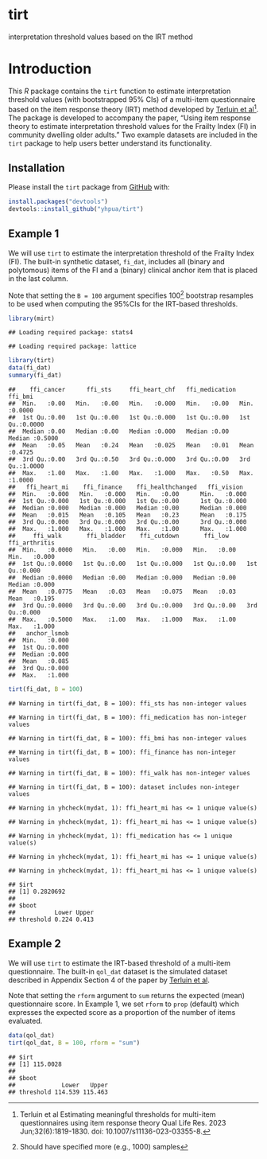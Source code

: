 tirt
================
interpretation threshold values based on the IRT method

# Introduction

This $R$ package contains the `tirt` function to estimate interpretation
threshold values (with bootstrapped 95% CIs) of a multi-item
questionnaire based on the item response theory (IRT) method developed
by [Terluin et al[^1]](https://pubmed.ncbi.nlm.nih.gov/36780033/). The
package is developed to accompany the paper, “Using item response theory
to estimate interpretation threshold values for the Frailty Index (FI)
in community dwelling older adults.” Two example datasets are included
in the `tirt` package to help users better understand its functionality.

## Installation

Please install the `tirt` package from
[GitHub](https://github.com/yhpua/tirt) with:

``` r
install.packages("devtools")
devtools::install_github("yhpua/tirt")
```

## Example 1

We will use `tirt` to estimate the interpretation threshold of the
Frailty Index (FI). The built-in synthetic dataset, `fi_dat`, includes
all (binary and polytomous) items of the FI and a (binary) clinical
anchor item that is placed in the last column.

Note that setting the `B = 100` argument specifies 100[^2] bootstrap
resamples to be used when computing the 95%CIs for the IRT-based
thresholds.

``` r
library(mirt)
```

    ## Loading required package: stats4

    ## Loading required package: lattice

``` r
library(tirt)
data(fi_dat)
summary(fi_dat)
```

    ##    ffi_cancer      ffi_sts     ffi_heart_chf   ffi_medication    ffi_bmi      
    ##  Min.   :0.00   Min.   :0.00   Min.   :0.000   Min.   :0.00   Min.   :0.0000  
    ##  1st Qu.:0.00   1st Qu.:0.00   1st Qu.:0.000   1st Qu.:0.00   1st Qu.:0.0000  
    ##  Median :0.00   Median :0.00   Median :0.000   Median :0.00   Median :0.5000  
    ##  Mean   :0.05   Mean   :0.24   Mean   :0.025   Mean   :0.01   Mean   :0.4725  
    ##  3rd Qu.:0.00   3rd Qu.:0.50   3rd Qu.:0.000   3rd Qu.:0.00   3rd Qu.:1.0000  
    ##  Max.   :1.00   Max.   :1.00   Max.   :1.000   Max.   :0.50   Max.   :1.0000  
    ##   ffi_heart_mi    ffi_finance    ffi_healthchanged   ffi_vision   
    ##  Min.   :0.000   Min.   :0.000   Min.   :0.00      Min.   :0.000  
    ##  1st Qu.:0.000   1st Qu.:0.000   1st Qu.:0.00      1st Qu.:0.000  
    ##  Median :0.000   Median :0.000   Median :0.00      Median :0.000  
    ##  Mean   :0.015   Mean   :0.105   Mean   :0.23      Mean   :0.175  
    ##  3rd Qu.:0.000   3rd Qu.:0.000   3rd Qu.:0.00      3rd Qu.:0.000  
    ##  Max.   :1.000   Max.   :1.000   Max.   :1.00      Max.   :1.000  
    ##     ffi_walk       ffi_bladder    ffi_cutdown       ffi_low     ffi_arthritis  
    ##  Min.   :0.0000   Min.   :0.00   Min.   :0.000   Min.   :0.00   Min.   :0.000  
    ##  1st Qu.:0.0000   1st Qu.:0.00   1st Qu.:0.000   1st Qu.:0.00   1st Qu.:0.000  
    ##  Median :0.0000   Median :0.00   Median :0.000   Median :0.00   Median :0.000  
    ##  Mean   :0.0775   Mean   :0.03   Mean   :0.075   Mean   :0.03   Mean   :0.195  
    ##  3rd Qu.:0.0000   3rd Qu.:0.00   3rd Qu.:0.000   3rd Qu.:0.00   3rd Qu.:0.000  
    ##  Max.   :0.5000   Max.   :1.00   Max.   :1.000   Max.   :1.00   Max.   :1.000  
    ##   anchor_lsmob  
    ##  Min.   :0.000  
    ##  1st Qu.:0.000  
    ##  Median :0.000  
    ##  Mean   :0.085  
    ##  3rd Qu.:0.000  
    ##  Max.   :1.000

``` r
tirt(fi_dat, B = 100)  
```

    ## Warning in tirt(fi_dat, B = 100): ffi_sts has non-integer values

    ## Warning in tirt(fi_dat, B = 100): ffi_medication has non-integer values

    ## Warning in tirt(fi_dat, B = 100): ffi_bmi has non-integer values

    ## Warning in tirt(fi_dat, B = 100): ffi_finance has non-integer values

    ## Warning in tirt(fi_dat, B = 100): ffi_walk has non-integer values

    ## Warning in tirt(fi_dat, B = 100): dataset includes non-integer values

    ## Warning in yhcheck(mydat, 1): ffi_heart_mi has <= 1 unique value(s)

    ## Warning in yhcheck(mydat, 1): ffi_heart_mi has <= 1 unique value(s)

    ## Warning in yhcheck(mydat, 1): ffi_medication has <= 1 unique value(s)

    ## Warning in yhcheck(mydat, 1): ffi_heart_mi has <= 1 unique value(s)

    ## Warning in yhcheck(mydat, 1): ffi_heart_mi has <= 1 unique value(s)

    ## $irt
    ## [1] 0.2820692
    ## 
    ## $boot
    ##           Lower Upper
    ## threshold 0.224 0.413

## Example 2

We will use `tirt` to estimate the IRT-based threshold of a multi-item
questionnaire. The built-in `qol_dat` dataset is the simulated dataset
described in Appendix Section 4 of the paper by [Terluin et
al](https://pubmed.ncbi.nlm.nih.gov/36780033/).

Note that setting the `rform` argument to `sum` returns the expected
(mean) questionnaire score. In Example 1, we set `rform` to `prop`
(default) which expresses the expected score as a proportion of the
number of items evaluated.

``` r
data(qol_dat)
tirt(qol_dat, B = 100, rform = "sum")
```

    ## $irt
    ## [1] 115.0028
    ## 
    ## $boot
    ##             Lower   Upper
    ## threshold 114.539 115.463

[^1]: Terluin et al Estimating meaningful thresholds for multi-item
    questionnaires using item response theory Qual Life Res. 2023
    Jun;32(6):1819-1830. doi: 10.1007/s11136-023-03355-8.

[^2]: Should have specified more (e.g., 1000) samples
